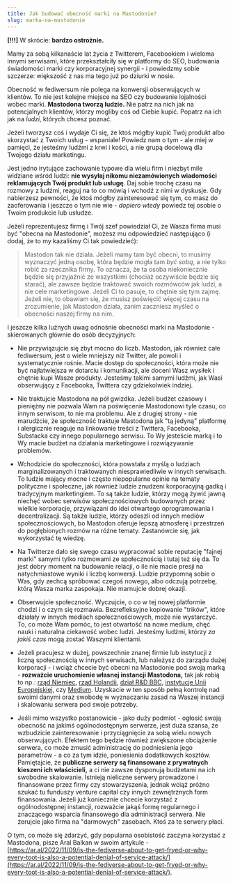 ```yaml
---
title: Jak budować obecność marki na Mastodonie?
slug: marka-na-mastodonie
---
```


**[!!!]** W skrócie: **bardzo ostrożnie.**

Mamy za sobą kilkanaście lat życia z Twitterem, Facebookiem i wieloma innymi serwisami, które przekształciły się w platformy do SEO, budowania świadomości marki czy korporacyjnej synergii - i powiedzmy sobie szczerze: większość z nas ma tego już po dziurki w nosie.

Obecność w fediwersum nie polega na konwersji obserwujących w klientów. To nie jest kolejne miejsce na SEO czy budowanie lojalności wobec marki. **Mastodona tworzą ludzie.** Nie patrz na nich jak na potencjalnych klientów, którzy mogliby coś od Ciebie kupić. Popatrz na ich jak na _ludzi_, których chcesz poznać.

Jeżeli tworzysz coś i wydaje Ci się, że ktoś mógłby kupić Twój produkt albo skorzystać z Twoich usług - wspaniale! Powiedz nam o tym - ale miej w pamięci, że jesteśmy ludźmi z krwi i kości, a nie grupą docelową dla Twojego działu marketingu.

Jest jedno irytujące zachowanie typowe dla wielu firm i niezbyt mile widziane wśród ludzi: **nie wysyłaj nikomu niezamówionych wiadomości reklamujących Twój produkt lub usługę**. Daj sobie trochę czasu na rozmowy z ludźmi, reaguj na to co mówią i wchodź z nimi w dyskusje. Gdy nabierzesz pewności, że ktoś mógłby zainteresować się tym, co masz do zaoferowania i jeszcze o tym nie wie - _dopiero wtedy_ powiedz tej osobie o Twoim produkcie lub usłudze.

Jeżeli reprezentujesz firmę i Twój szef powiedział Ci, że Wasza firma musi być "obecna na Mastodonie", możesz mu odpowiedzieć następująco (i dodaj, że to my kazaliśmy Ci tak powiedzieć):

> Mastodon tak nie działa. Jeżeli mamy tam być obecni, to musimy wyznaczyć jedną osobę, która będzie mogła tam _być sobą_, a nie tylko robić za rzecznika firmy. To oznacza, że ta osoba niekoniecznie będzie się przyjaźnić ze wszystkimi (chociaż oczywiście będzie się starać), ale zawsze będzie traktować swoich rozmówców jak ludzi, a nie cele marketingowe. Jeżeli Ci to pasuje, to chętnie się tym zajmę. Jeżeli nie, to obawiam się, że musisz poświęcić więcej czasu na zrozumienie, jak Mastodon działa, zanim zaczniesz myśleć o obecności naszej firmy na nim.

I jeszcze kilka luźnych uwag odnośnie obecności marki na Mastodonie - skierowanych głównie do osób decyzyjnych:

- Nie przywiązujcie się zbyt mocno do liczb. Mastodon, jak również całe fediwersum, jest o wiele mniejszy niż Twitter, ale powoli i systematycznie rośnie. Macie dostęp do społeczności, która może nie być najłatwiejsza w dotarciu i komunikacji, ale doceni Wasz wysiłek i chętnie kupi Wasze produkty. Jesteśmy takimi samymi ludźmi, jak Wasi obserwujący z Facebooka, Twittera czy gdziekolwiek indziej.

- Nie traktujcie Mastodona na pół gwizdka. Jeżeli budżet czasowy i pieniężny nie pozwala Wam na poświęcenie Mastodonowi tyle czasu, co innym serwisom, to nie ma problemu. Ale z drugiej strony - nie marudźcie, że społeczność traktuje Mastodona jak "tą jedyną" platformę i alergicznie reaguje na linkowanie treści z Twittera, Facebooka, Substacka czy innego popularnego serwisu. To Wy jesteście marką i to Wy macie budżet na działania marketingowe i rozwiązywanie problemów.

- Wchodzicie do społeczności, która powstała z myślą o ludziach marginalizowanych i traktowanych niesprawiedliwie w innych serwisach. To ludzie mający mocne i często niepopularne opinie na tematy polityczne i społeczne, jak również ludzie znudzeni korporacyjną gadką i tradycyjnym marketingiem. To są także ludzie, którzy mogą żywić jawną niechęć wobec serwisów społecznościowych budowanych przez wielkie korporacje, przywiązani do idei otwartego oprogramowania i decentralizacji. Są także ludzie, którzy odeszli od innych mediów społecznościowych, bo Mastodon oferuje lepszą atmosferę i przestrzeń do pogłębionych rozmów na różne tematy. Zastanówcie się, jak wykorzystać tę wiedzę.

- Na Twitterze dało się swego czasu wypracować sobie reputację "fajnej marki" samymi tylko rozmowami ze społecznością i tutaj też się da. To jest dobry moment na budowanie relacji, o ile nie macie presji na natychmiastowe wyniki i liczbę konwersji. Ludzie przypomną sobie o Was, gdy zechcą spróbować czegoś nowego, albo odczują potrzebę, którą Wasza marka zaspokaja. Nie marnujcie dobrej okazji.

- Obserwujcie społeczność. Wyczujcie, o co w tej nowej platformie chodzi i o czym się rozmawia. Bezrefleksyjne kopiowanie "trików", które działały w innych mediach społecznościowych, może nie wystarczyć. To, co może Wam pomóc, to jest otwartość na nowe medium, chęć nauki i naturalna ciekawość wobec ludzi. Jesteśmy ludźmi, którzy _za jakiś czas_ mogą zostać Waszymi klientami.

- Jeżeli pracujesz w dużej, powszechnie znanej firmie lub instytucji z liczną społecznością w innych serwisach, lub należysz do zarządu dużej korporacji - i wciąż chcecie być obecni na Mastodonie pod swoją marką - **rozważcie uruchomienie własnej instancji Mastodona,** tak jak robią to np.: [rząd Niemiec](https://social.bund.de/explore), [rząd Holandii](https://social.overheid.nl/about), [dział R&D BBC](https://social.bbc/about), [instytucje Unii Europejskiej](https://social.network.europa.eu/), czy [Medium](https://me.dm/). Uzyskacie w ten sposób pełną kontrolę nad swoimi danymi oraz swobodę w wyznaczaniu zasad na Waszej instancji i skalowaniu serwera pod swoje potrzeby.

- Jeśli mimo wszystko postanowicie - jako duży podmiot - ogłosić swoją obecność na jakimś ogólnodostępnym serwerze, jest duża szansa, że wzbudzicie zainteresowanie i przyciągnięcie za sobą wielu nowych obserwujących. Efektem tego będzie również zwiększone obciążenie serwera, co może zmusić administrację do podniesienia jego parametrów - a co za tym idzie, poniesienia dodatkowych kosztów. Pamiętajcie, że **publiczne serwery są finansowane z prywatnych kieszeni ich właścicieli,** a ci nie zawsze dysponują budżetami na ich swobodne skalowanie. Istnieją nieliczne serwery prowadzone i finansowane przez firmy czy stowarzyszenia, jednak wciąż próżno szukać tu funduszy venture capital czy innych zewnętrznych form finansowania. Jeżeli już koniecznie chcecie korzystać z ogólnodostępnej instancji, rozważcie jakąś formę regularnego i znaczącego wsparcia finansowego dla administracji serwera. Nie żerujcie jako firma na "darmowych" zasobach. Ktoś za te serwery płaci.

O tym, co może się zdarzyć, gdy popularna osobistość zaczyna korzystać z Mastodona, pisze Aral Balkan w swoim artykule - [https://ar.al/2022/11/09/is-the-fediverse-about-to-get-fryed-or-why-every-toot-is-also-a-potential-denial-of-service-attack/](https://ar.al/2022/11/09/is-the-fediverse-about-to-get-fryed-or-why-every-toot-is-also-a-potential-denial-of-service-attack/).
